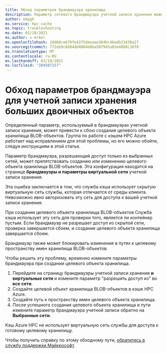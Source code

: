 ```yaml
---
title: Обход параметров брандмауэра хранилища
description: Параметр сетевого брандмауэра учетной записи хранения может вызвать сбой при создании целевого объекта хранилища BLOB-объектов Azure в кэше HPC Azure. Эта статья содержит обходное решение для ограничения до тех пор, пока не будет установлено исправление программного обеспечения.
author: ekpgh
ms.service: hpc-cache
ms.topic: troubleshooting
ms.date: 03/18/2021
ms.author: v-erkel
ms.openlocfilehash: 10d68ce679fe42f5deeaae364bc46adb23436a27
ms.sourcegitcommit: 772eb9c6684dd4864e0ba507945a83e48b8c16f0
ms.translationtype: MT
ms.contentlocale: ru-RU
ms.lasthandoff: 03/19/2021
ms.locfileid: "104587157"
---
```

# <a name="work-around-blob-storage-account-firewall-settings"></a>Обход параметров брандмауэра для учетной записи хранения больших двоичных объектов

Определенный параметр, используемый в брандмауэрах учетной записи хранения, может привести к сбою создания целевого объекта хранилища BLOB-объектов. Группа по работе с кэшем HPC Azure работает над исправлением для этой проблемы, но его можно обойти, следуя инструкциям в этой статье.

Параметр брандмауэра, разрешающий доступ только из выбранных сетей, может препятствовать созданию или изменению целевого объекта хранилища BLOB-объектов. Эта конфигурация находится на странице **брандмауэры и параметры виртуальной сети** учетной записи хранения.

Эта ошибка заключается в том, что служба кэша использует скрытую виртуальную сеть службы, которая отличается от среды клиента. Невозможно явно авторизовать эту сеть для доступа к вашей учетной записи хранения.

При создании целевого объекта хранилища BLOB-объектов Служба кэша использует эту сеть для проверки того, является ли контейнер пустым. Если брандмауэр не разрешает доступ из скрытой сети, проверка завершается сбоем, и создание целевого объекта хранилища завершается сбоем.

Брандмауэр также может блокировать изменения в путях к целевому пространству имен хранилища BLOB-объектов.

Чтобы решить эту проблему, временно измените параметры брандмауэра при создании целевого объекта хранилища.

1. Перейдите на страницу брандмауэры учетной записи хранения **и виртуальные сети** и измените параметр "разрешить доступ из" во **все сети**.
1. Создайте целевой объект хранилища BLOB-объектов в кэше HPC Azure.
1. Создайте путь к пространству имен целевого объекта хранилища.
1. После успешного создания целевого объекта хранилища и пути измените параметр брандмауэра учетной записи обратно на **Выбранные сети**.

Кэш Azure HPC не использует виртуальную сеть службы для доступа к готовому целевому хранилищу.

Чтобы получить справку по этому обходному пути, [обратитесь в службу поддержки Майкрософт](hpc-cache-support-ticket.md).
